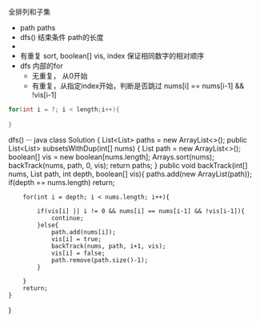 全排列和子集
- path paths
- dfs() 结束条件 path的长度
-  
- 有重复 sort, boolean[] vis, index 保证相同数字的相对顺序
- dfs 内部的for
  - 无重复， 从0开始
  - 有重复，从指定index开始，判断是否跳过 nums[i] == nums[i-1] && !vis[i-1]
``` java
for(int i = ?; i < length;i++){
  
}
```
dfs()
··· java
class Solution {
    List<List<Integer>> paths = new ArrayList<>();
    public List<List<Integer>> subsetsWithDup(int[] nums) {
        List<Integer> path = new ArrayList<>();
        boolean[] vis = new boolean[nums.length];
        Arrays.sort(nums);
        backTrack(nums, path, 0, vis);
        return paths;
    }
    public void backTrack(int[] nums, List<Integer> path, int depth, boolean[] vis){
        paths.add(new ArrayList(path));
        if(depth == nums.length) return;
        
        for(int i = depth; i < nums.length; i++){
            
            if(vis[i] || i != 0 && nums[i] == nums[i-1] && !vis[i-1]){
                continue;
            }else{
                path.add(nums[i]);
                vis[i] = true;
                backTrack(nums, path, i+1, vis);
                vis[i] = false;
                path.remove(path.size()-1);
            }

        }
        return;
    }
}
```

